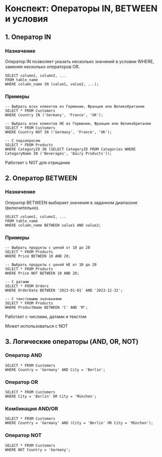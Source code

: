 # Конспект: Операторы IN, BETWEEN и условия 
## 1. Оператор IN
### Назначение
Оператор IN позволяет указать несколько значений в условии WHERE, заменяя несколько операторов OR.

```
SELECT column1, column2, ...
FROM table_name
WHERE column_name IN (value1, value2, ...);
```

### Примеры
```
-- Выбрать всех клиентов из Германии, Франции или Великобритании
SELECT * FROM Customers
WHERE Country IN ('Germany', 'France', 'UK');

-- Выбрать всех клиентов НЕ из Германии, Франции или Великобритании
SELECT * FROM Customers
WHERE Country NOT IN ('Germany', 'France', 'UK');

-- С подзапросом
SELECT * FROM Products
WHERE CategoryID IN (SELECT CategoryID FROM Categories WHERE CategoryName IN ('Beverages', 'Dairy Products'));
```
Работает с NOT для отрицания

## 2. Оператор BETWEEN
### Назначение
Оператор BETWEEN выбирает значения в заданном диапазоне (включительно).

```
SELECT column1, column2, ...
FROM table_name
WHERE column_name BETWEEN value1 AND value2;
```

### Примеры
```
-- Выбрать продукты с ценой от 10 до 20
SELECT * FROM Products
WHERE Price BETWEEN 10 AND 20;

-- Выбрать продукты с ценой НЕ от 10 до 20
SELECT * FROM Products
WHERE Price NOT BETWEEN 10 AND 20;

-- С датами
SELECT * FROM Orders
WHERE OrderDate BETWEEN '2023-01-01' AND '2023-12-31';

-- С текстовыми значениями
SELECT * FROM Products
WHERE ProductName BETWEEN 'C' AND 'M';
```

Работает с числами, датами и текстом

Может использоваться с NOT

## 3. Логические операторы (AND, OR, NOT)
### Оператор AND
```
SELECT * FROM Customers
WHERE Country = 'Germany' AND City = 'Berlin';
```

### Оператор OR
```
SELECT * FROM Customers
WHERE City = 'Berlin' OR City = 'München';
```
### Комбинация AND/OR
```
SELECT * FROM Customers
WHERE Country = 'Germany' AND (City = 'Berlin' OR City = 'München');
```

### Оператор NOT
```
SELECT * FROM Customers
WHERE NOT Country = 'Germany';
```
